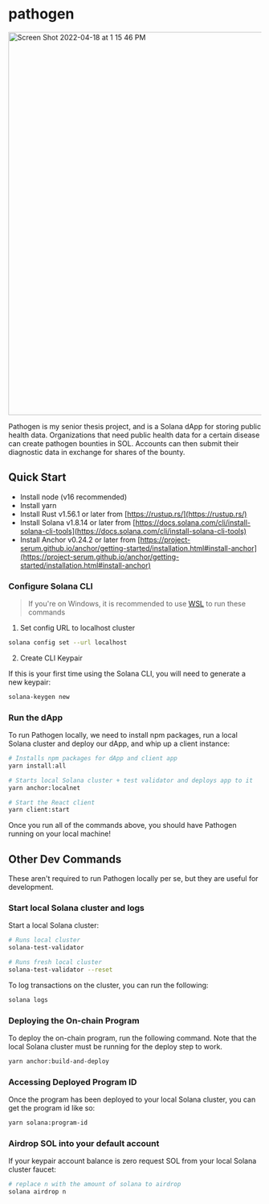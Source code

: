 # pathogen

<img width="761" alt="Screen Shot 2022-04-18 at 1 15 46 PM" src="https://user-images.githubusercontent.com/45532884/163846005-0caad2d2-fa29-46e2-a198-e5b3ce1b598a.png">

Pathogen is my senior thesis project, and is a Solana dApp for storing public health data. Organizations that need public health data for a certain disease can create pathogen bounties in SOL. Accounts can then submit their diagnostic data in exchange for shares of the bounty.

## Quick Start

- Install node (v16 recommended)
- Install yarn
- Install Rust v1.56.1 or later from [https://rustup.rs/](https://rustup.rs/)
- Install Solana v1.8.14 or later from [https://docs.solana.com/cli/install-solana-cli-tools](https://docs.solana.com/cli/install-solana-cli-tools)
- Install Anchor v0.24.2 or later from [https://project-serum.github.io/anchor/getting-started/installation.html#install-anchor](https://project-serum.github.io/anchor/getting-started/installation.html#install-anchor)

### Configure Solana CLI

> If you're on Windows, it is recommended to use [WSL](https://docs.microsoft.com/en-us/windows/wsl/install-win10) to run these commands

1. Set config URL to localhost cluster

```bash
solana config set --url localhost
```

2. Create CLI Keypair

If this is your first time using the Solana CLI, you will need to generate a new keypair:

```bash
solana-keygen new
```

### Run the dApp

To run Pathogen locally, we need to install npm packages, run a local Solana cluster and deploy our dApp, and whip up a client instance:

```bash
# Installs npm packages for dApp and client app
yarn install:all

# Starts local Solana cluster + test validator and deploys app to it
yarn anchor:localnet

# Start the React client
yarn client:start
```

Once you run all of the commands above, you should have Pathogen running on your local machine!

## Other Dev Commands

These aren't required to run Pathogen locally per se, but they are useful for development.

### Start local Solana cluster and logs

Start a local Solana cluster:

```bash
# Runs local cluster
solana-test-validator

# Runs fresh local cluster
solana-test-validator --reset
```

To log transactions on the cluster, you can run the following:

```bash
solana logs
```

### Deploying the On-chain Program

To deploy the on-chain program, run the following command. Note that the local Solana cluster must be running for the deploy step to work.

```bash
yarn anchor:build-and-deploy
```

### Accessing Deployed Program ID

Once the program has been deployed to your local Solana cluster, you can get the program id like so:

```bash
yarn solana:program-id
```

### Airdrop SOL into your default account

If your keypair account balance is zero request SOL from your local Solana cluster faucet:

```bash
# replace n with the amount of solana to airdrop
solana airdrop n
```
